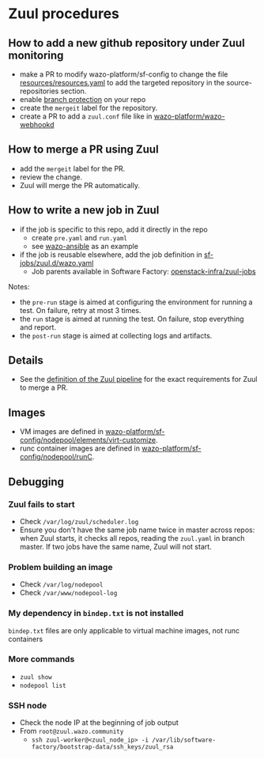 # Zuul procedures

## How to add a new github repository under Zuul monitoring

- make a PR to modify wazo-platform/sf-config to change the file
  [resources/resources.yaml](https://github.com/wazo-platform/sf-config/blob/master/resources/resources.yaml) to add the targeted repository in the
  source-repositories section.
- enable [branch protection](https://zuul.wazo.community/docs/user/zuul_user.html#zuul-github-branch-protection) on your repo
- create the `mergeit` label for the repository.
- create a PR to add a `zuul.conf` file like in [wazo-platform/wazo-webhookd](https://github.com/wazo-platform/wazo-webhookd/blob/master/zuul.yaml)

## How to merge a PR using Zuul

- add the `mergeit` label for the PR.
- review the change.
- Zuul will merge the PR automatically.

## How to write a new job in Zuul

- if the job is specific to this repo, add it directly in the repo
  - create `pre.yaml` and `run.yaml`
  - see [wazo-ansible](https://github.com/wazo-platform/wazo-ansible) as an example
- if the job is reusable elsewhere, add the job definition in [sf-jobs/zuul.d/wazo.yaml](https://github.com/wazo-platform/sf-jobs/blob/master/zuul.d/wazo.yaml)
  - Job parents available in Software Factory: [openstack-infra/zuul-jobs](https://github.com/openstack-infra/zuul-jobs/tree/master/roles)

Notes:

- the `pre-run` stage is aimed at configuring the environment for running a test. On failure, retry at most 3 times.
- the `run` stage is aimed at running the test. On failure, stop everything and report.
- the `post-run` stage is aimed at collecting logs and artifacts.

## Details

- See the [definition of the Zuul pipeline](https://github.com/wazo-platform/sf-config/blob/master/zuul.d/_pipelines.yaml#L46-L56) for the exact requirements for Zuul to merge a PR.

## Images

- VM images are defined in [wazo-platform/sf-config/nodepool/elements/virt-customize](https://github.com/wazo-platform/sf-config/tree/master/nodepool/elements/virt-customize).
- runc container images are defined in [wazo-platform/sf-config/nodepool/runC](https://github.com/wazo-platform/sf-config/tree/master/nodepool/runC).

## Debugging

### Zuul fails to start

* Check `/var/log/zuul/scheduler.log`
* Ensure you don't have the same job name twice in master across repos: when Zuul starts, it checks all repos, reading the `zuul.yaml` in branch master. If two jobs have the same name, Zuul will not start.

### Problem building an image

* Check `/var/log/nodepool`
* Check `/var/www/nodepool-log`

### My dependency in `bindep.txt` is not installed

`bindep.txt` files are only applicable to virtual machine images, not runc containers

### More commands

* `zuul show`
* `nodepool list`

### SSH node
* Check the node IP at the beginning of job output
* From `root@zuul.wazo.community`
    * `ssh zuul-worker@<zuul_node_ip> -i /var/lib/software-factory/bootstrap-data/ssh_keys/zuul_rsa`

